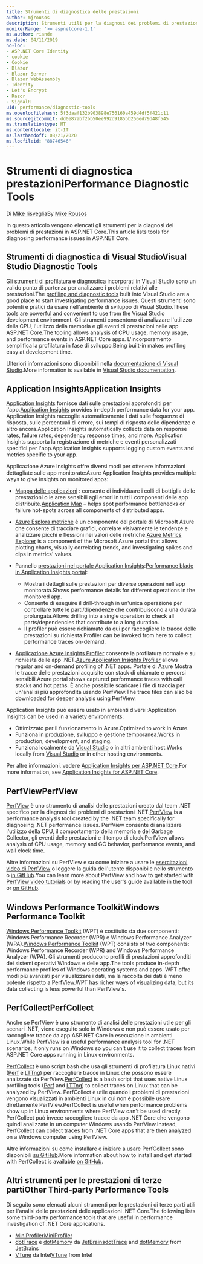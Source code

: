 ```yaml
---
title: Strumenti di diagnostica delle prestazioni
author: mjrousos
description: Strumenti utili per la diagnosi dei problemi di prestazioni nelle app ASP.NET Core.
monikerRange: '>= aspnetcore-1.1'
ms.author: riande
ms.date: 04/11/2019
no-loc:
- ASP.NET Core Identity
- cookie
- Cookie
- Blazor
- Blazor Server
- Blazor WebAssembly
- Identity
- Let's Encrypt
- Razor
- SignalR
uid: performance/diagnostic-tools
ms.openlocfilehash: 5f3daaf132b903898e756160a459d4df5f421c11
ms.sourcegitcommit: dd0e87abf2bb50ee992d9185bb256ed79d48f545
ms.translationtype: MT
ms.contentlocale: it-IT
ms.lasthandoff: 08/21/2020
ms.locfileid: "88746546"
---
```

# <a name="performance-diagnostic-tools"></a><span data-ttu-id="3ba58-103">Strumenti di diagnostica prestazioni</span><span class="sxs-lookup"><span data-stu-id="3ba58-103">Performance Diagnostic Tools</span></span>

<span data-ttu-id="3ba58-104">Di [Mike risveglia](https://github.com/mjrousos)</span><span class="sxs-lookup"><span data-stu-id="3ba58-104">By [Mike Rousos](https://github.com/mjrousos)</span></span>

<span data-ttu-id="3ba58-105">In questo articolo vengono elencati gli strumenti per la diagnosi dei problemi di prestazioni in ASP.NET Core.</span><span class="sxs-lookup"><span data-stu-id="3ba58-105">This article lists tools for diagnosing performance issues in ASP.NET Core.</span></span>

## <a name="visual-studio-diagnostic-tools"></a><span data-ttu-id="3ba58-106">Strumenti di diagnostica di Visual Studio</span><span class="sxs-lookup"><span data-stu-id="3ba58-106">Visual Studio Diagnostic Tools</span></span>

<span data-ttu-id="3ba58-107">Gli [strumenti di profilatura e diagnostica](/visualstudio/profiling) incorporati in Visual Studio sono un valido punto di partenza per analizzare i problemi relativi alle prestazioni.</span><span class="sxs-lookup"><span data-stu-id="3ba58-107">The [profiling and diagnostic tools](/visualstudio/profiling) built into Visual Studio are a good place to start investigating performance issues.</span></span> <span data-ttu-id="3ba58-108">Questi strumenti sono potenti e pratici da usare nell'ambiente di sviluppo di Visual Studio.</span><span class="sxs-lookup"><span data-stu-id="3ba58-108">These tools are powerful and convenient to use from the Visual Studio development environment.</span></span> <span data-ttu-id="3ba58-109">Gli strumenti consentono di analizzare l'utilizzo della CPU, l'utilizzo della memoria e gli eventi di prestazioni nelle app ASP.NET Core.</span><span class="sxs-lookup"><span data-stu-id="3ba58-109">The tooling allows analysis of CPU usage, memory usage, and performance events in ASP.NET Core apps.</span></span> <span data-ttu-id="3ba58-110">L'incorporamento semplifica la profilatura in fase di sviluppo.</span><span class="sxs-lookup"><span data-stu-id="3ba58-110">Being built-in makes profiling easy at development time.</span></span>

<span data-ttu-id="3ba58-111">Ulteriori informazioni sono disponibili nella [documentazione di Visual Studio](/visualstudio/profiling/profiling-overview).</span><span class="sxs-lookup"><span data-stu-id="3ba58-111">More information is available in [Visual Studio documentation](/visualstudio/profiling/profiling-overview).</span></span>

## <a name="application-insights"></a><span data-ttu-id="3ba58-112">Application Insights</span><span class="sxs-lookup"><span data-stu-id="3ba58-112">Application Insights</span></span>

<span data-ttu-id="3ba58-113">[Application Insights](/azure/application-insights/app-insights-overview) fornisce dati sulle prestazioni approfonditi per l'app.</span><span class="sxs-lookup"><span data-stu-id="3ba58-113">[Application Insights](/azure/application-insights/app-insights-overview) provides in-depth performance data for your app.</span></span> <span data-ttu-id="3ba58-114">Application Insights raccoglie automaticamente i dati sulle frequenze di risposta, sulle percentuali di errore, sui tempi di risposta delle dipendenze e altro ancora.</span><span class="sxs-lookup"><span data-stu-id="3ba58-114">Application Insights automatically collects data on response rates, failure rates, dependency response times, and more.</span></span> <span data-ttu-id="3ba58-115">Application Insights supporta la registrazione di metriche e eventi personalizzati specifici per l'app.</span><span class="sxs-lookup"><span data-stu-id="3ba58-115">Application Insights supports logging custom events and metrics specific to your app.</span></span>

<span data-ttu-id="3ba58-116">Applicazione Azure Insights offre diversi modi per ottenere informazioni dettagliate sulle app monitorate:</span><span class="sxs-lookup"><span data-stu-id="3ba58-116">Azure Application Insights provides multiple ways to give insights on monitored apps:</span></span>

- <span data-ttu-id="3ba58-117">[Mappa delle applicazioni](/azure/application-insights/app-insights-app-map) : consente di individuare i colli di bottiglia delle prestazioni o le aree sensibili agli errori in tutti i componenti delle app distribuite.</span><span class="sxs-lookup"><span data-stu-id="3ba58-117">[Application Map](/azure/application-insights/app-insights-app-map) – helps spot performance bottlenecks or failure hot-spots across all components of distributed apps.</span></span>
- <span data-ttu-id="3ba58-118">[Azure Esplora metriche](/azure/azure-monitor/platform/metrics-getting-started) è un componente del portale di Microsoft Azure che consente di tracciare grafici, correlare visivamente le tendenze e analizzare picchi e flessioni nei valori delle metriche.</span><span class="sxs-lookup"><span data-stu-id="3ba58-118">[Azure Metrics Explorer](/azure/azure-monitor/platform/metrics-getting-started) is a component of the Microsoft Azure portal that allows plotting charts, visually correlating trends, and investigating spikes and dips in metrics' values.</span></span>
- <span data-ttu-id="3ba58-119">Pannello [prestazioni nel portale Application Insights](/azure/application-insights/app-insights-tutorial-performance):</span><span class="sxs-lookup"><span data-stu-id="3ba58-119">[Performance blade in Application Insights portal](/azure/application-insights/app-insights-tutorial-performance):</span></span>

  - <span data-ttu-id="3ba58-120">Mostra i dettagli sulle prestazioni per diverse operazioni nell'app monitorata.</span><span class="sxs-lookup"><span data-stu-id="3ba58-120">Shows performance details for different operations in the monitored app.</span></span>
  - <span data-ttu-id="3ba58-121">Consente di eseguire il drill-through in un'unica operazione per controllare tutte le parti/dipendenze che contribuiscono a una durata prolungata.</span><span class="sxs-lookup"><span data-stu-id="3ba58-121">Allows drilling into a single operation to check all parts/dependencies that contribute to a long duration.</span></span>
  - <span data-ttu-id="3ba58-122">Il profiler può essere richiamato da qui per raccogliere le tracce delle prestazioni su richiesta.</span><span class="sxs-lookup"><span data-stu-id="3ba58-122">Profiler can be invoked from here to collect performance traces on-demand.</span></span>

- <span data-ttu-id="3ba58-123">[Applicazione Azure Insights Profiler](/azure/azure-monitor/app/profiler) consente la profilatura normale e su richiesta delle app .NET.</span><span class="sxs-lookup"><span data-stu-id="3ba58-123">[Azure Application Insights Profiler](/azure/azure-monitor/app/profiler) allows regular and on-demand profiling of .NET apps.</span></span>  <span data-ttu-id="3ba58-124">Portale di Azure Mostra le tracce delle prestazioni acquisite con stack di chiamate e percorsi sensibili.</span><span class="sxs-lookup"><span data-stu-id="3ba58-124">Azure portal shows captured performance traces with call stacks and hot paths.</span></span> <span data-ttu-id="3ba58-125">È anche possibile scaricare i file di traccia per un'analisi più approfondita usando PerfView.</span><span class="sxs-lookup"><span data-stu-id="3ba58-125">The trace files can also be downloaded for deeper analysis using PerfView.</span></span>

<span data-ttu-id="3ba58-126">Application Insights può essere usato in ambienti diversi:</span><span class="sxs-lookup"><span data-stu-id="3ba58-126">Application Insights can be used in a variety environments:</span></span>

- <span data-ttu-id="3ba58-127">Ottimizzato per il funzionamento in Azure.</span><span class="sxs-lookup"><span data-stu-id="3ba58-127">Optimized to work in Azure.</span></span>
- <span data-ttu-id="3ba58-128">Funziona in produzione, sviluppo e gestione temporanea.</span><span class="sxs-lookup"><span data-stu-id="3ba58-128">Works in production, development, and staging.</span></span>
- <span data-ttu-id="3ba58-129">Funziona localmente da [Visual Studio](/azure/application-insights/app-insights-visual-studio) o in altri ambienti host.</span><span class="sxs-lookup"><span data-stu-id="3ba58-129">Works locally from [Visual Studio](/azure/application-insights/app-insights-visual-studio) or in other hosting environments.</span></span>

<span data-ttu-id="3ba58-130">Per altre informazioni, vedere [Application Insights per ASP.NET Core](/azure/application-insights/app-insights-asp-net-core).</span><span class="sxs-lookup"><span data-stu-id="3ba58-130">For more information, see [Application Insights for ASP.NET Core](/azure/application-insights/app-insights-asp-net-core).</span></span>

## <a name="perfview"></a><span data-ttu-id="3ba58-131">PerfView</span><span class="sxs-lookup"><span data-stu-id="3ba58-131">PerfView</span></span>

<span data-ttu-id="3ba58-132">[PerfView](https://github.com/Microsoft/perfview) è uno strumento di analisi delle prestazioni creato dal team .NET specifico per la diagnosi dei problemi di prestazioni .NET.</span><span class="sxs-lookup"><span data-stu-id="3ba58-132">[PerfView](https://github.com/Microsoft/perfview) is a performance analysis tool created by the .NET team specifically for diagnosing .NET performance issues.</span></span> <span data-ttu-id="3ba58-133">PerfView consente di analizzare l'utilizzo della CPU, il comportamento della memoria e del Garbage Collector, gli eventi delle prestazioni e il tempo di clock.</span><span class="sxs-lookup"><span data-stu-id="3ba58-133">PerfView allows analysis of CPU usage, memory and GC behavior, performance events, and wall clock time.</span></span>

<span data-ttu-id="3ba58-134">Altre informazioni su PerfView e su come iniziare a usare le [esercitazioni video di PerfView](https://channel9.msdn.com/Series/PerfView-Tutorial) o leggere la guida dell'utente disponibile nello strumento o [in GitHub](https://github.com/Microsoft/perfview).</span><span class="sxs-lookup"><span data-stu-id="3ba58-134">You can learn more about PerfView and how to get started with [PerfView video tutorials](https://channel9.msdn.com/Series/PerfView-Tutorial) or by reading the user's guide available in the tool or [on GitHub](https://github.com/Microsoft/perfview).</span></span>

## <a name="windows-performance-toolkit"></a><span data-ttu-id="3ba58-135">Windows Performance Toolkit</span><span class="sxs-lookup"><span data-stu-id="3ba58-135">Windows Performance Toolkit</span></span>

<span data-ttu-id="3ba58-136">[Windows Performance Toolkit](/windows-hardware/test/wpt/) (WPT) è costituito da due componenti: Windows Performance Recorder (WPR) e Windows Performance Analyzer (WPA).</span><span class="sxs-lookup"><span data-stu-id="3ba58-136">[Windows Performance Toolkit](/windows-hardware/test/wpt/) (WPT) consists of two components: Windows Performance Recorder (WPR) and Windows Performance Analyzer (WPA).</span></span> <span data-ttu-id="3ba58-137">Gli strumenti producono profili di prestazioni approfonditi dei sistemi operativi Windows e delle app.</span><span class="sxs-lookup"><span data-stu-id="3ba58-137">The tools produce in-depth performance profiles of Windows operating systems and apps.</span></span> <span data-ttu-id="3ba58-138">WPT offre modi più avanzati per visualizzare i dati, ma la raccolta dei dati è meno potente rispetto a PerfView.</span><span class="sxs-lookup"><span data-stu-id="3ba58-138">WPT has richer ways of visualizing data, but its data collecting is less powerful than PerfView's.</span></span>

## <a name="perfcollect"></a><span data-ttu-id="3ba58-139">PerfCollect</span><span class="sxs-lookup"><span data-stu-id="3ba58-139">PerfCollect</span></span>

<span data-ttu-id="3ba58-140">Anche se PerfView è uno strumento di analisi delle prestazioni utile per gli scenari .NET, viene eseguito solo in Windows e non può essere usato per raccogliere tracce da app ASP.NET Core in esecuzione in ambienti Linux.</span><span class="sxs-lookup"><span data-stu-id="3ba58-140">While PerfView is a useful performance analysis tool for .NET scenarios, it only runs on Windows so you can't use it to collect traces from ASP.NET Core apps running in Linux environments.</span></span>

<span data-ttu-id="3ba58-141">[PerfCollect](https://github.com/dotnet/coreclr/blob/master/Documentation/project-docs/linux-performance-tracing.md) è uno script bash che usa gli strumenti di profilatura Linux nativi ([Perf](https://perf.wiki.kernel.org/index.php/Main_Page) e [LTTng](https://lttng.org/)) per raccogliere tracce in Linux che possono essere analizzate da PerfView.</span><span class="sxs-lookup"><span data-stu-id="3ba58-141">[PerfCollect](https://github.com/dotnet/coreclr/blob/master/Documentation/project-docs/linux-performance-tracing.md) is a bash script that uses native Linux profiling tools ([Perf](https://perf.wiki.kernel.org/index.php/Main_Page) and [LTTng](https://lttng.org/)) to collect traces on Linux that can be analyzed by PerfView.</span></span> <span data-ttu-id="3ba58-142">PerfCollect è utile quando i problemi di prestazioni vengono visualizzati in ambienti Linux in cui non è possibile usare direttamente PerfView.</span><span class="sxs-lookup"><span data-stu-id="3ba58-142">PerfCollect is useful when performance problems show up in Linux environments where PerfView can't be used directly.</span></span> <span data-ttu-id="3ba58-143">PerfCollect può invece raccogliere tracce da app .NET Core che vengono quindi analizzate in un computer Windows usando PerfView.</span><span class="sxs-lookup"><span data-stu-id="3ba58-143">Instead, PerfCollect can collect traces from .NET Core apps that are then analyzed on a Windows computer using PerfView.</span></span>

<span data-ttu-id="3ba58-144">Altre informazioni su come installare e iniziare a usare PerfCollect sono disponibili [su GitHub](https://github.com/dotnet/coreclr/blob/master/Documentation/project-docs/linux-performance-tracing.md).</span><span class="sxs-lookup"><span data-stu-id="3ba58-144">More information about how to install and get started with PerfCollect is available [on GitHub](https://github.com/dotnet/coreclr/blob/master/Documentation/project-docs/linux-performance-tracing.md).</span></span>

## <a name="other-third-party-performance-tools"></a><span data-ttu-id="3ba58-145">Altri strumenti per le prestazioni di terze parti</span><span class="sxs-lookup"><span data-stu-id="3ba58-145">Other Third-party Performance Tools</span></span>

<span data-ttu-id="3ba58-146">Di seguito sono elencati alcuni strumenti per le prestazioni di terze parti utili per l'analisi delle prestazioni delle applicazioni .NET Core.</span><span class="sxs-lookup"><span data-stu-id="3ba58-146">The following lists some third-party performance tools that are useful in performance investigation of .NET Core applications.</span></span>

- [<span data-ttu-id="3ba58-147">MiniProfiler</span><span class="sxs-lookup"><span data-stu-id="3ba58-147">MiniProfiler</span></span>](https://miniprofiler.com/)
- <span data-ttu-id="3ba58-148">[dotTrace](https://www.jetbrains.com/profiler/) e [dotMemory](https://www.jetbrains.com/dotmemory/) da [JetBrains](https://www.jetbrains.com/)</span><span class="sxs-lookup"><span data-stu-id="3ba58-148">[dotTrace](https://www.jetbrains.com/profiler/) and [dotMemory](https://www.jetbrains.com/dotmemory/) from [JetBrains](https://www.jetbrains.com/)</span></span>
- <span data-ttu-id="3ba58-149">[VTune](https://software.intel.com/content/www/us/en/develop/tools/vtune-profiler.html) da Intel</span><span class="sxs-lookup"><span data-stu-id="3ba58-149">[VTune](https://software.intel.com/content/www/us/en/develop/tools/vtune-profiler.html) from Intel</span></span>
